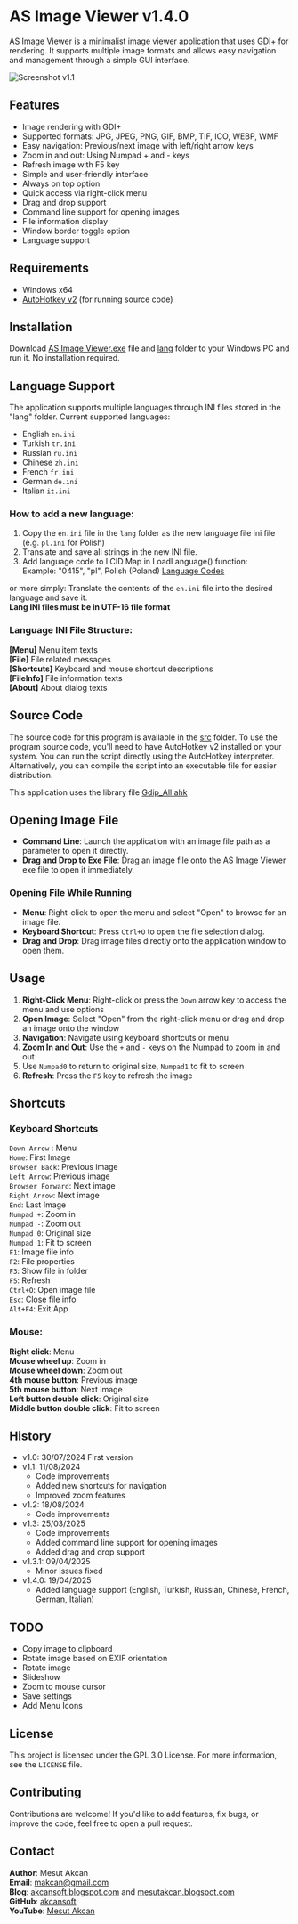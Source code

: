 # AS Image Viewer v1.4.0

AS Image Viewer is a minimalist image viewer application that uses GDI+ for rendering. It supports multiple image formats and allows easy navigation and management through a simple GUI interface.

![Screenshot v1.1](https://github.com/akcansoft/AS-Image-Viewer/blob/main/src/ss-v1.1.jpg "Screenshot v1.1")

## Features

- Image rendering with GDI+
- Supported formats: JPG, JPEG, PNG, GIF, BMP, TIF, ICO, WEBP, WMF
- Easy navigation: Previous/next image with left/right arrow keys
- Zoom in and out: Using Numpad + and - keys
- Refresh image with F5 key
- Simple and user-friendly interface
- Always on top option
- Quick access via right-click menu
- Drag and drop support
- Command line support for opening images
- File information display
- Window border toggle option
- Language support

## Requirements

- Windows x64
- [AutoHotkey v2](https://www.autohotkey.com/) (for running source code)

## Installation

Download [AS Image Viewer.exe](https://github.com/akcansoft/AS-Image-Viewer/blob/main/src/AS%20Image%20Viewer.exe) file and [lang](https://github.com/akcansoft/AS-Image-Viewer/tree/main/src/lang) folder to your Windows PC and run it. No installation required.

## Language Support

The application supports multiple languages through INI files stored in the "lang" folder.
Current supported languages:
- English `en.ini`
- Turkish `tr.ini`
- Russian `ru.ini`
- Chinese `zh.ini`
- French `fr.ini`
- German `de.ini`
- Italian `it.ini`

### How to add a new language:
1. Copy the `en.ini` file in the `lang` folder as the new language file ini file (e.g. `pl.ini` for Polish)
2. Translate and save all strings in the new INI file.
3. Add language code to LCID Map in LoadLanguage() function:\
Example: "0415", "pl", Polish (Poland)
[Language Codes](https://www.autohotkey.com/docs/v2/misc/Languages.htm)

or more simply:
Translate the contents of the `en.ini` file into the desired language and save it.\
**Lang INI files must be in UTF-16 file format**

### Language INI File Structure:
**[Menu]** Menu item texts\
**[File]** File related messages\
**[Shortcuts]** Keyboard and mouse shortcut descriptions\
**[FileInfo]** File information texts\
**[About]** About dialog texts

## Source Code

The source code for this program is available in the [src](https://github.com/akcansoft/AS-Image-Viewer/tree/main/src) folder. To use the program source code, you'll need to have AutoHotkey v2 installed on your system. You can run the script directly using the AutoHotkey interpreter. Alternatively, you can compile the script into an executable file for easier distribution.

This application uses the library file [Gdip_All.ahk](https://github.com/buliasz/AHKv2-Gdip/blob/master/Gdip_All.ahk)

## Opening Image File

- **Command Line**: Launch the application with an image file path as a parameter to open it directly.
- **Drag and Drop to Exe File**: Drag an image file onto the AS Image Viewer exe file to open it immediately.

### Opening File While Running

- **Menu**: Right-click to open the menu and select "Open" to browse for an image file.
- **Keyboard Shortcut**: Press `Ctrl+O` to open the file selection dialog.
- **Drag and Drop**: Drag image files directly onto the application window to open them.

## Usage

1. **Right-Click Menu**: Right-click or press the `Down` arrow key to access the menu and use options
2. **Open Image**: Select "Open" from the right-click menu or drag and drop an image onto the window
3. **Navigation**: Navigate using keyboard shortcuts or menu
4. **Zoom In and Out**: Use the `+` and `-` keys on the Numpad to zoom in and out
5. Use `Numpad0` to return to original size, `Numpad1` to fit to screen
6. **Refresh**: Press the `F5` key to refresh the image

## Shortcuts

### Keyboard Shortcuts

`Down Arrow` : Menu\
`Home`: First Image\
`Browser Back`: Previous image\
`Left Arrow`: Previous image\
`Browser Forward`: Next image\
`Right Arrow`: Next image\
`End`: Last Image\
`Numpad +`: Zoom in\
`Numpad -`: Zoom out\
`Numpad 0`: Original size\
`Numpad 1`: Fit to screen\
`F1`: Image file info\
`F2`: File properties\
`F3`: Show file in folder\
`F5`: Refresh\
`Ctrl+O`: Open image file\
`Esc`: Close file info\
`Alt+F4`: Exit App

### Mouse:

**Right click**: Menu\
**Mouse wheel up**: Zoom in\
**Mouse wheel down**: Zoom out\
**4th mouse button**: Previous image\
**5th mouse button**: Next image\
**Left button double click**: Original size\
**Middle button double click**: Fit to screen

## History

- v1.0: 30/07/2024 First version
- v1.1: 11/08/2024
  - Code improvements
  - Added new shortcuts for navigation
  - Improved zoom features
- v1.2: 18/08/2024
  - Code improvements
- v1.3: 25/03/2025
  - Code improvements
  - Added command line support for opening images
  - Added drag and drop support
- v1.3.1: 09/04/2025
  - Minor issues fixed
- v1.4.0: 19/04/2025
  - Added language support (English, Turkish, Russian, Chinese, French, German, Italian)

## TODO
- Copy image to clipboard
- Rotate image based on EXIF orientation
- Rotate image
- Slideshow
- Zoom to mouse cursor
- Save settings
- Add Menu Icons

## License

This project is licensed under the GPL 3.0 License. For more information, see the `LICENSE` file.

## Contributing

Contributions are welcome! If you'd like to add features, fix bugs, or improve the code, feel free to open a pull request.

## Contact

**Author**: Mesut Akcan\
**Email**: <makcan@gmail.com>\
**Blog**: [akcansoft.blogspot.com](http://akcansoft.blogspot.com) and [mesutakcan.blogspot.com](http://mesutakcan.blogspot.com)\
**GitHub**: [akcansoft](http://github.com/akcansoft)\
**YouTube**: [Mesut Akcan](http://youtube.com/mesutakcan)

